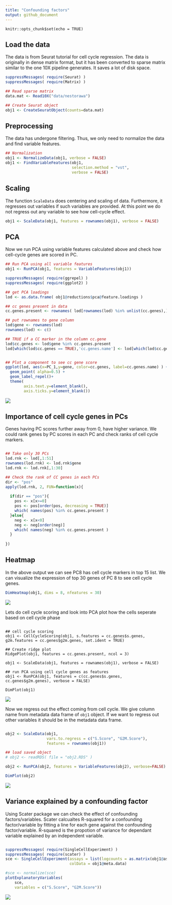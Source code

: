```yaml
---
title: "Confounding factors"
output: github_document
---
```


```{r setup, include=FALSE}
knitr::opts_chunk$set(echo = TRUE)
```

## Load the data

The data is from Seurat tutorial for cell cycle regression. The data is originally in dense matrix format, but it has been converted to sparse matrix similar to the one 10X pipeline generates. It saves a lot of disk space.

```r
suppressMessages( require(Seurat) )
suppressMessages( require(Matrix) )

## Read sparse matrix
data.mat <- Read10X("data/nestorawa")

## Create Seurat object
obj1 <- CreateSeuratObject(counts=data.mat)

```

## Preprocessing

The data has undergone filtering. Thus, we only need to normalize the data and find variable features.

```r
## Normalization
obj1 <- NormalizeData(obj1, verbose = FALSE)
obj1 <- FindVariableFeatures(obj1, 
                             selection.method = "vst",
                             verbose = FALSE)

```

## Scaling

The function `ScaleData` does centering and scaling of data. Furthermore, it regresses out variables if such variables are provided. At this point we do not regress out any variable to see how cell-cycle effect.

```r
obj1 <- ScaleData(obj1, features = rownames(obj1), verbose = FALSE) 

```

## PCA

Now we run PCA using variable features calculated above and check how cell-cycle genes are scored in PC. 

```r
## Run PCA using all variable features
obj1 <- RunPCA(obj1, features = VariableFeatures(obj1))

suppressMessages( require(ggrepel) )
suppressMessages( require(ggplot2) )

## get PCA loadings
lod <- as.data.frame( obj1@reductions$pca@feature.loadings )

## cc genes present in data
cc.genes.present <- rownames( lod[rownames(lod) %in% unlist(cc.genes),] )

## put rownames to gene column
lod$gene <- rownames(lod)
rownames(lod) <- c()

## TRUE if a CC marker in the column cc.gene
lod$cc.genes <- lod$gene %in% cc.genes.present
lod[which(lod$cc.genes == TRUE),'cc.genes.name'] <- lod[which(lod$cc.genes == TRUE),'gene']


## Plot a component to see cc gene score
ggplot(lod, aes(x=PC_1,y=gene, color=cc.genes, label=cc.genes.name) ) + 
  geom_point( alpha=0.5) +
  geom_label_repel()+
  theme(
        axis.text.y=element_blank(),
        axis.ticks.y=element_blank())
```
![](figures/PC1_loadings.png.png)<!-- -->

## Importance of cell cycle genes in PCs

Genes having PC scores further away from 0, have higher variance. We could rank genes by PC scores in each PC and check ranks of cell cycle markers.

```r

## Take only 30 PCs
lod.rnk <- lod[,1:51]
rownames(lod.rnk) <- lod.rnk$gene
lod.rnk <- lod.rnk[,1:30]

## Check the rank of CC genes in each PCs
dir <- "pos"
apply(lod.rnk, 2, FUN=function(x){
  
  if(dir == "pos"){
    pos <- x[x>=0]
    pos <- pos[order(pos, decreasing = TRUE)]
    which( names(pos) %in% cc.genes.present )
  }else{
    neg <- x[x<0]
    neg <- neg[order(neg)]
    which( names(neg) %in% cc.genes.present )
  }
  
})

```

## Heatmap

In the above output we can see PC8 has cell cycle markers in top 15 list. We can visualize the expression of top 30 genes of PC 8 to see cell cycle genes.

```r
DimHeatmap(obj1, dims = 8, nfeatures = 30)
```
![](figures/heatmap_PC8.png)<!-- -->

Lets do cell cycle scoring and look into PCA plot how the cells seperate based on cell cycle phase

```{r message=FALSE, warning=FALSE, paged.print=FALSE}

## cell cycle scoring
obj1 <- CellCycleScoring(obj1, s.features = cc.genes$s.genes, g2m.features = cc.genes$g2m.genes, set.ident = TRUE)

## Create ridge plot
RidgePlot(obj1, features = cc.genes.present, ncol = 3)

obj1 <- ScaleData(obj1, features = rownames(obj1), verbose = FALSE)

## run PCA using cell cycle genes as features
obj1 <- RunPCA(obj1, features = c(cc.genes$s.genes, cc.genes$g2m.genes), verbose = FALSE)

DimPlot(obj1)

```
![](figures/pca_before_correction.png)<!-- -->

Now we regress out the effect coming from cell cycle. We give column name from metadata data frame of `obj1` object. If we want to regress out other variables it should be in the metadata data frame. 

```r

obj2 <- ScaleData(obj1, 
                  vars.to.regress = c("S.Score", "G2M.Score"), 
                  features = rownames(obj1)) 

## load saved object
# obj2 <- readRDS( file = "obj2.RDS" )

obj2 <- RunPCA(obj2, features = VariableFeatures(obj2), verbose=FALSE)

DimPlot(obj2)

```
![](figures/pca_after_correction.png)<!-- -->


## Variance explained by a confounding factor

Using Scater package we can check the effect of confounding factors/variables. Scater calcualtes R-squared for a confounding factor/variable by fitting a line for each gene against the confounding factor/variable. R-squared is the propotion of variance for dependant variable explained by an independent variable.

```r

suppressMessages( require(SingleCellExperiment) )
suppressMessages( require(scater) )
sce <- SingleCellExperiment(assays = list(logcounts = as.matrix(obj1@assays$RNA@counts)), 
                            colData = obj1@meta.data)

#sce <- normalize(sce)
plotExplanatoryVariables(
    sce,
    variables = c("S.Score", "G2M.Score"))


```
![](figures/variance_explained.png)<!-- -->

